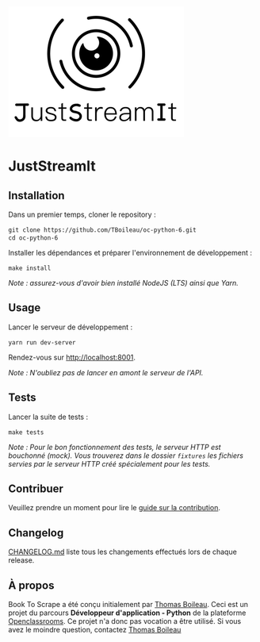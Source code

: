 ![JustStreamIt](assets/images/logo.png)

# JustStreamIt

## Installation
Dans un premier temps, cloner le repository :
```
git clone https://github.com/TBoileau/oc-python-6.git
cd oc-python-6
```

Installer les dépendances et préparer l'environnement de développement :
```
make install
```

*Note : assurez-vous d'avoir bien installé NodeJS (LTS) ainsi que Yarn.*

## Usage
Lancer le serveur de développement :
```
yarn run dev-server
```

Rendez-vous sur [http://localhost:8001](http://localhost:8001).

*Note : N'oubliez pas de lancer en amont le serveur de l'API.*

## Tests
Lancer la suite de tests :
```
make tests
```

*Note : Pour le bon fonctionnement des tests, le serveur HTTP est bouchonné (mock). Vous trouverez dans le dossier `fixtures` les fichiers servies par le serveur HTTP créé spécialement pour les tests.*

## Contribuer
Veuillez prendre un moment pour lire le [guide sur la contribution](CONTRIBUTING.md).

## Changelog
[CHANGELOG.md](CHANGELOG.md) liste tous les changements effectués lors de chaque release.

## À propos
Book To Scrape a été conçu initialement par [Thomas Boileau](https://github.com/TBoileau). 
Ceci est un projet du parcours **Développeur d'application - Python** de la plateforme [Openclassrooms](https://openclassrooms.com/).
Ce projet n'a donc pas vocation a être utilisé.
Si vous avez le moindre question, contactez [Thomas Boileau](mailto:t-boileau@email.com?subject=[Github]%20JustStreamIt)
